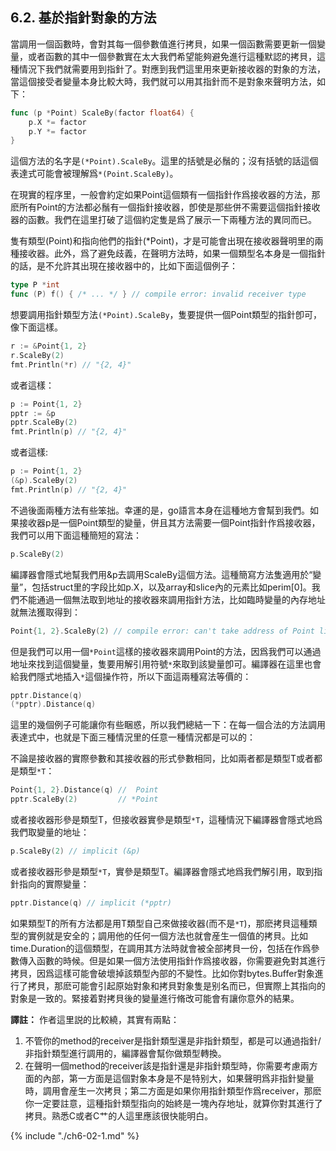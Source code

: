 ## 6.2. 基於指針對象的方法

當調用一個函數時，會對其每一個參數值進行拷貝，如果一個函數需要更新一個變量，或者函數的其中一個參數實在太大我們希望能夠避免進行這種默認的拷貝，這種情況下我們就需要用到指針了。對應到我們這里用來更新接收器的對象的方法，當這個接受者變量本身比較大時，我們就可以用其指針而不是對象來聲明方法，如下：

```go
func (p *Point) ScaleBy(factor float64) {
    p.X *= factor
    p.Y *= factor
}
```

這個方法的名字是`(*Point).ScaleBy`。這里的括號是必鬚的；沒有括號的話這個表達式可能會被理解爲`*(Point.ScaleBy)`。

在現實的程序里，一般會約定如果Point這個類有一個指針作爲接收器的方法，那麽所有Point的方法都必鬚有一個指針接收器，卽使是那些併不需要這個指針接收器的函數。我們在這里打破了這個約定隻是爲了展示一下兩種方法的異同而已。

隻有類型(Point)和指向他們的指針(*Point)，才是可能會出現在接收器聲明里的兩種接收器。此外，爲了避免歧義，在聲明方法時，如果一個類型名本身是一個指針的話，是不允許其出現在接收器中的，比如下面這個例子：

```go
type P *int
func (P) f() { /* ... */ } // compile error: invalid receiver type
```

想要調用指針類型方法`(*Point).ScaleBy`，隻要提供一個Point類型的指針卽可，像下面這樣。

```go
r := &Point{1, 2}
r.ScaleBy(2)
fmt.Println(*r) // "{2, 4}"
```
或者這樣：

```go
p := Point{1, 2}
pptr := &p
pptr.ScaleBy(2)
fmt.Println(p) // "{2, 4}"
```
或者這樣:

```go
p := Point{1, 2}
(&p).ScaleBy(2)
fmt.Println(p) // "{2, 4}"
```

不過後面兩種方法有些笨拙。幸運的是，go語言本身在這種地方會幫到我們。如果接收器p是一個Point類型的變量，併且其方法需要一個Point指針作爲接收器，我們可以用下面這種簡短的寫法：

```go
p.ScaleBy(2)
```

編譯器會隱式地幫我們用&p去調用ScaleBy這個方法。這種簡寫方法隻適用於“變量”，包括struct里的字段比如p.X，以及array和slice內的元素比如perim[0]。我們不能通過一個無法取到地址的接收器來調用指針方法，比如臨時變量的內存地址就無法獲取得到：

```go
Point{1, 2}.ScaleBy(2) // compile error: can't take address of Point literal
```

但是我們可以用一個`*Point`這樣的接收器來調用Point的方法，因爲我們可以通過地址來找到這個變量，隻要用解引用符號`*`來取到該變量卽可。編譯器在這里也會給我們隱式地插入`*`這個操作符，所以下面這兩種寫法等價的：

```Go
pptr.Distance(q)
(*pptr).Distance(q)
```

這里的幾個例子可能讓你有些睏惑，所以我們總結一下：在每一個合法的方法調用表達式中，也就是下面三種情況里的任意一種情況都是可以的：

不論是接收器的實際參數和其接收器的形式參數相同，比如兩者都是類型T或者都是類型`*T`：

```go
Point{1, 2}.Distance(q) //  Point
pptr.ScaleBy(2)         // *Point
```

或者接收器形參是類型T，但接收器實參是類型`*T`，這種情況下編譯器會隱式地爲我們取變量的地址：

```go
p.ScaleBy(2) // implicit (&p)
```

或者接收器形參是類型`*T`，實參是類型T。編譯器會隱式地爲我們解引用，取到指針指向的實際變量：

```go
pptr.Distance(q) // implicit (*pptr)
```

如果類型T的所有方法都是用T類型自己來做接收器(而不是`*T`)，那麽拷貝這種類型的實例就是安全的；調用他的任何一個方法也就會産生一個值的拷貝。比如time.Duration的這個類型，在調用其方法時就會被全部拷貝一份，包括在作爲參數傳入函數的時候。但是如果一個方法使用指針作爲接收器，你需要避免對其進行拷貝，因爲這樣可能會破壞掉該類型內部的不變性。比如你對bytes.Buffer對象進行了拷貝，那麽可能會引起原始對象和拷貝對象隻是别名而已，但實際上其指向的對象是一致的。緊接着對拷貝後的變量進行脩改可能會有讓你意外的結果。

**譯註：** 作者這里説的比較繞，其實有兩點：

1. 不管你的method的receiver是指針類型還是非指針類型，都是可以通過指針/非指針類型進行調用的，編譯器會幫你做類型轉換。
2. 在聲明一個method的receiver該是指針還是非指針類型時，你需要考慮兩方面的內部，第一方面是這個對象本身是不是特别大，如果聲明爲非指針變量時，調用會産生一次拷貝；第二方面是如果你用指針類型作爲receiver，那麽你一定要註意，這種指針類型指向的始終是一塊內存地址，就算你對其進行了拷貝。熟悉C或者C艹的人這里應該很快能明白。

{% include "./ch6-02-1.md" %}
